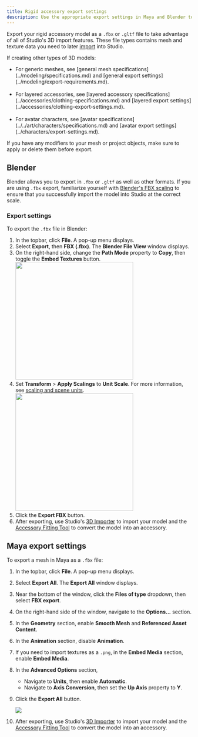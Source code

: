 ```yaml
---
title: Rigid accessory export settings
description: Use the appropriate export settings in Maya and Blender to generate Studio-ready .fbx files.
---
```


Export your rigid accessory model as a `.fbx` or `.gltf` file to take advantage of all of Studio's 3D import features. These file types contains mesh and texture data you need to later [import](../../art/modeling/3d-importer.md) into Studio.

<Alert severity = 'warning'>
<AlertTitle>If creating other types of 3D models:</AlertTitle>
<ul>
<li>For generic meshes, see [general mesh specifications](../modeling/specifications.md) and [general export settings](../modeling/export-requirements.md).</li> <br />
<li>For layered accessories, see [layered accessory specifications](../accessories/clothing-specifications.md) and [layered export settings](../accessories/clothing-export-settings.md).</li> <br />
<li>For avatar characters, see [avatar specifications](../../art/characters/specifications.md) and [avatar export settings](../characters/export-settings.md).</li>
</ul>
</Alert>

<Alert severity = 'warning'>
If you have any modifiers to your mesh or project objects, make sure to apply
or delete them before export.
</Alert>

## Blender

Blender allows you to export in `.fbx` or `.gltf` as well as other formats. If you are using `.fbx` export, familiarize yourself with [Blender's FBX scaling](../blender.md#adjust-scale-fbx) to ensure that you successfully import the model into Studio at the correct scale.

### Export settings

To export the `.fbx` file in Blender:

1. In the topbar, click **File**. A pop-up menu displays.
2. Select **Export**, then **FBX (.fbx)**. The **Blender File View** window displays.
3. On the right-hand side, change the **Path Mode** property to **Copy**, then toggle the **Embed Textures** button.
   <img src="../../assets/modeling/skinned-meshes/Blender-Export-Settings-1.png" width="320" />
4. Set **Transform** > **Apply Scalings** to **Unit Scale**. For more information, see [scaling and scene units](../blender.md#adjust-scale-fbx).
   <img src="../../assets/modeling/skinned-meshes/Blender-Export-Settings-5.png" width="320" />
5. Click the **Export FBX** button.
6. After exporting, use Studio's [3D Importer](../../art/modeling/3d-importer.md) to import your model and the [Accessory Fitting Tool](../../art/accessories/accessory-fitting-tool.md) to convert the model into an accessory.

## Maya export settings

To export a mesh in Maya as a `.fbx` file:

1. In the topbar, click **File**. A pop-up menu displays.
2. Select **Export All**. The **Export All** window displays.
3. Near the bottom of the window, click the **Files of type** dropdown, then select **FBX export**.
4. On the right-hand side of the window, navigate to the **Options...** section.
5. In the **Geometry** section, enable **Smooth Mesh** and **Referenced Asset Content**.
6. In the **Animation** section, disable **Animation**.
7. If you need to import textures as a `.png`, in the **Embed Media** section, enable **Embed Media**.
8. In the **Advanced Options** section,
   - Navigate to **Units**, then enable **Automatic**.
   - Navigate to **Axis Conversion**, then set the **Up Axis** property to **Y**.
9. Click the **Export All** button.

   <img src="../../assets/accessories/lc-requirements-maya-settings.png" />

10. After exporting, use Studio's [3D Importer](../../art/modeling/3d-importer.md) to import your model and the [Accessory Fitting Tool](../../art/accessories/accessory-fitting-tool.md) to convert the model into an accessory.
